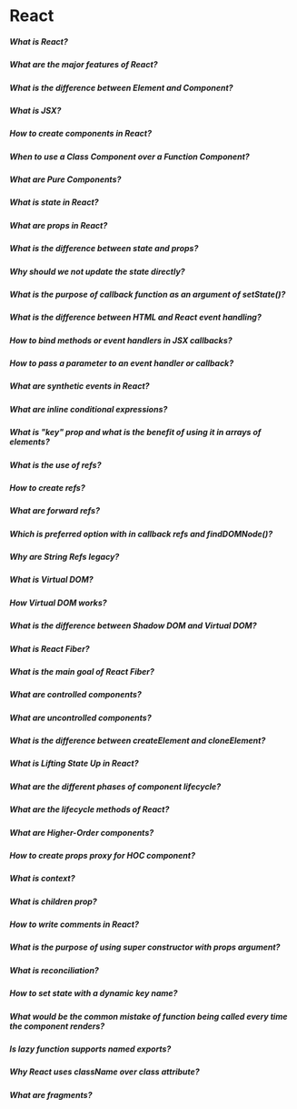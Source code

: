 # React
##### What is React?

##### What are the major features of React?

##### What is the difference between Element and Component?

##### What is JSX?

##### How to create components in React?

##### When to use a Class Component over a Function Component?

##### What are Pure Components?

##### What is state in React?

##### What are props in React?

##### What is the difference between state and props?

##### Why should we not update the state directly?

##### What is the purpose of callback function as an argument of setState()?

##### What is the difference between HTML and React event handling?

##### How to bind methods or event handlers in JSX callbacks?

##### How to pass a parameter to an event handler or callback?

##### What are synthetic events in React?

##### What are inline conditional expressions?

##### What is "key" prop and what is the benefit of using it in arrays of elements?

##### What is the use of refs?

##### How to create refs?

##### What are forward refs?

##### Which is preferred option with in callback refs and findDOMNode()?

##### Why are String Refs legacy?

##### What is Virtual DOM?

##### How Virtual DOM works?

##### What is the difference between Shadow DOM and Virtual DOM?

##### What is React Fiber?

##### What is the main goal of React Fiber?

##### What are controlled components?

##### What are uncontrolled components?

##### What is the difference between createElement and cloneElement?

##### What is Lifting State Up in React?

##### What are the different phases of component lifecycle?

##### What are the lifecycle methods of React?

##### What are Higher-Order components?

##### How to create props proxy for HOC component?

##### What is context?

##### What is children prop?

##### How to write comments in React?

##### What is the purpose of using super constructor with props argument?

##### What is reconciliation?

##### How to set state with a dynamic key name?

##### What would be the common mistake of function being called every time the component renders?

##### Is lazy function supports named exports?

##### Why React uses className over class attribute?

##### What are fragments?

